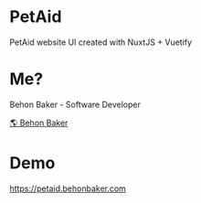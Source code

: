 # PetAid

PetAid website UI created with NuxtJS + Vuetify

# Me?

Behon Baker - Software Developer

[🌎 Behon Baker](https://behonbaker.com)

# Demo

https://petaid.behonbaker.com

